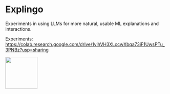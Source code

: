 # Explingo

Experiments in using LLMs for more natural, usable ML explanations and interactions.

Experiments: https://colab.research.google.com/drive/1vihVH3XLccwXbqa73iF1UwsPTu_3PNBz?usp=sharing 

<img src="https://github.com/sibyl-dev/Explingo/blob/main/parrot.jpg" width="100" height="auto">
